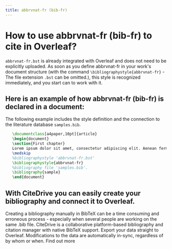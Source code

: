 ```yaml
---
title: abbrvnat-fr (bib-fr)
---
```


# How to use abbrvnat-fr (bib-fr) to cite in Overleaf? 
`abbrvnat-fr.bst` is already integrated with Overleaf and does not need to be explicitly uploaded. As soon as you define abbrvnat-fr in your work's document structure (with the command `\bibliographystyle{abbrvnat-fr}` - The file extension `.bst` can be omitted.), this style is recognized immediately, and you start can to work with it.

## Here is an example of how abbrvnat-fr (bib-fr) is declared in a document:
The following example includes the style definition and the connection to the literature database `samples.bib`.
```tex
   \documentclass[a4paper,10pt]{article}
   \begin{document}
   \section{First chapter}
   Lorem ipsum dolor sit amet, consectetur adipiscing elit. Aenean fermentum justo massa, ut maximus mauris sodales et. Aenean vel elit a erat rhoncus pharetra.
   \medskip
   %bibliographystyle 'abbrvnat-fr.bst'
   \bibliographystyle{abbrvnat-fr}
   %bibliography file 'samples.bib'.
   \bibliography{sample}
   \end{document}
```

## With CiteDrive you can easily create your bibliography and connect it to Overleaf. 
Creating a bibliography manually in BibTeX can be a time consuming and erroneous process - especially when several people are working on the same .bib file. CiteDrive is a collaborative platform-based bibliography and citation manager with native BibTeX support. Export your data straight to Overleaf. Modifications to the data are automatically in-sync, regardless of by whom or when. Find out more